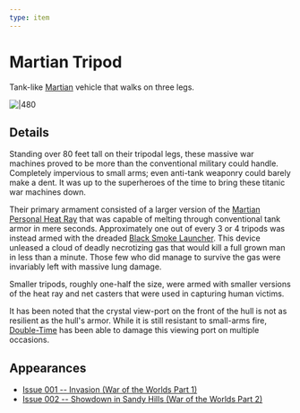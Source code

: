 ```yaml
---
type: item
---
```

# Martian Tripod

Tank-like [Martian](/npcs/foes/martians/Martian.md) vehicle that walks on three legs.

![|480](https://i.pinimg.com/originals/f2/6d/e1/f26de1d5732cbca2d4de1f5452542500.jpg)

## Details
Standing over 80 feet tall on their tripodal legs, these massive war machines proved to be more than the conventional military could handle.  Completely impervious to small arms; even anti-tank weaponry could barely make a dent.  It was up to the superheroes of the time to bring these titanic war machines down.

Their primary armament consisted of a larger version of the [Martian Personal Heat Ray](Martian_Heat_Ray.md) that was capable of melting through conventional tank armor in mere seconds.  Approximately one out of every 3 or 4 tripods was instead armed with the dreaded [Black Smoke Launcher](Black_Smoke_Launcher.md).  This device unleased a cloud of deadly necrotizing gas that would kill a full grown man in less than a minute.  Those few who did manage to survive the gas were invariably left with massive lung damage.

Smaller tripods, roughly one-half the size, were armed with smaller versions of the heat ray and net casters that were used in capturing human victims.

It has been noted that the crystal view-port on the front of the hull is not as resilient as the hull's armor.  While it is still resistant to small-arms fire, [Double-Time](/player_characters/Double_Time.md) has been able to damage this viewing port on multiple occasions.

## Appearances
- [Issue 001 -- Invasion (War of the Worlds Part 1)](/sessions/Issue-001.md)
- [Issue 002 -- Showdown in Sandy Hills (War of the Worlds Part 2)](sessions/Issue-002.md)

<!--
Various militaries have a few intact versions of these war machines and are attempting to reverse-engineer them.

Germany and Russia are the furthest along.

Germany has started retrofitting a few tanks with additional armor pulled from the tripods and they have a few tanks with heat cannon attached.  However, they only have enough power the fire the cannon a few times.

Russians have made similar strides, though they've not been as successful with the cannon.

The U.S. has managed to re-form some of the Martian armor into personal body armor for their super soldier program.
-->